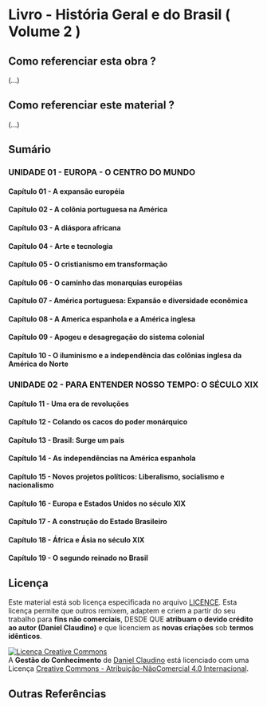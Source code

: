# Livro - História Geral e do Brasil ( Volume 2 )

## Como referenciar esta obra ?

(...)

## Como referenciar este material ?

(...)

## Sumário

### UNIDADE 01 - EUROPA - O CENTRO DO MUNDO

#### Capítulo 01 - A expansão européia
#### Capítulo 02 - A colônia portuguesa na América
#### Capítulo 03 - A diáspora africana
#### Capítulo 04 - Arte e tecnologia
#### Capítulo 05 - O cristianismo em transformação
#### Capítulo 06 - O caminho das monarquias européias
#### Capítulo 07 - América portuguesa: Expansão e diversidade econômica
#### Capítulo 08 - A America espanhola e a América inglesa
#### Capítulo 09 - Apogeu e desagregação do sistema colonial
#### Capítulo 10 - O iluminismo e a independência das colônias inglesa da América do Norte

### UNIDADE 02 - PARA ENTENDER NOSSO TEMPO: O SÉCULO XIX

#### Capítulo 11 - Uma era de revoluções
#### Capítulo 12 - Colando os cacos do poder monárquico
#### Capítulo 13 - Brasil: Surge um país
#### Capítulo 14 - As independências na América espanhola
#### Capítulo 15 - Novos projetos políticos: Liberalismo, socialismo e nacionalismo
#### Capítulo 16 - Europa e Estados Unidos no século XIX
#### Capítulo 17 - A construção do Estado Brasileiro
#### Capítulo 18 - África e Ásia no século XIX
#### Capítulo 19 - O segundo reinado no Brasil

## Licença

Este material está sob licença especificada no arquivo [LICENCE](../LICENSE). Esta licença permite que outros remixem, adaptem e criem a partir do seu trabalho para **fins não comerciais**, DESDE QUE **atribuam o devido crédito ao autor (Daniel Claudino)** e que licenciem as **novas criações** sob **termos idênticos**.

<a rel="license" href="http://creativecommons.org/licenses/by-nc/4.0/"><img alt="Licença Creative Commons" style="border-width:0" src="https://i.creativecommons.org/l/by-nc/4.0/88x31.png" /></a><br /><span xmlns:dct="http://purl.org/dc/terms/" href="http://purl.org/dc/dcmitype/Text" property="dct:title" rel="dct:type">A <b>Gestão do Conhecimento</b></span> de <a xmlns:cc="http://creativecommons.org/ns#" href="https://github.com/dnlclaudino/gestao-do-conhecimento" property="cc:attributionName" rel="cc:attributionURL">Daniel Claudino</a> está licenciado com uma Licença <a rel="license" href="http://creativecommons.org/licenses/by-nc/4.0/">Creative Commons - Atribuição-NãoComercial 4.0 Internacional</a>.

## Outras Referências
